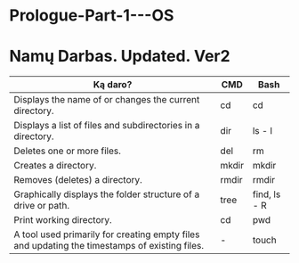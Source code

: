 # Prologue-Part-1---OS
# Namų Darbas. Updated. Ver2

Ką daro? | CMD | Bash | 
--- | --- | --- | 
Displays the name of or changes the current directory. | cd | cd  | 
Displays a list of files and subdirectories in a directory. | dir | ls - l|
Deletes one or more files. | del | rm |
Creates a directory. | mkdir | mkdir |
Removes (deletes) a directory. | rmdir | rmdir |
Graphically displays the folder structure of a drive or path. | tree | find, ls - R |
Print working directory. | cd | pwd |
A tool used primarily for creating empty files and updating the timestamps of existing files. | -  | touch  |
